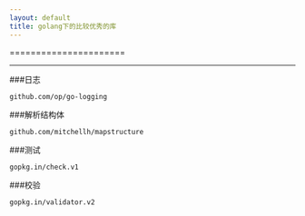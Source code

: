 ```yaml
---
layout: default
title: golang下的比较优秀的库
---
```

======================

---------------------------
###日志
```
github.com/op/go-logging
```
###解析结构体
```
github.com/mitchellh/mapstructure
```
###测试
```
gopkg.in/check.v1
```
###校验
```
gopkg.in/validator.v2
```
